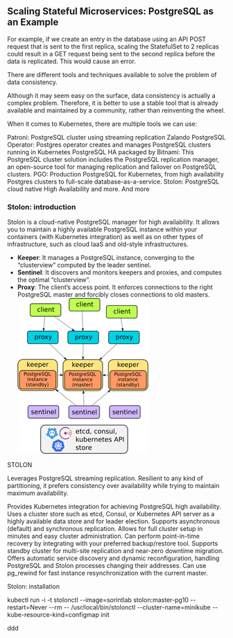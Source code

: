 ## Scaling Stateful Microservices: PostgreSQL as an Example

For example, if we create an entry in the database using an API POST
request that is sent to the first replica, scaling the StatefulSet to 2 replicas
could result in a GET request being sent to the second replica before the
data is replicated. This would cause an error.

There are different tools and techniques available to solve the problem of data consistency.

Although it may seem easy on the surface, data consistency is actually a
complex problem. Therefore, it is better to use a stable tool that is already
available and maintained by a community, rather than reinventing the
wheel.

When it comes to Kubernetes, there are multiple tools we can use:

Patroni: PostgreSQL cluster using streaming
replication
Zalando PostgreSQL Operator: Postgres operator creates and manages
PostgreSQL clusters running in Kubernetes
PostgreSQL HA packaged by Bitnami: This PostgreSQL cluster
solution includes the PostgreSQL replication manager, an open-source
tool for managing replication and failover on PostgreSQL clusters.
PGO: Production PostgreSQL for Kubernetes, from high availability
Postgres clusters to full-scale database-as-a-service.
Stolon: PostgreSQL cloud native High Availability and more. And more

### Stolon: introduction
Stolon is a cloud-native PostgreSQL manager for high availability. It allows
you to maintain a highly available PostgreSQL instance within your
containers (with Kubernetes integration) as well as on other types of
infrastructure, such as cloud IaaS and old-style infrastructures.

- **Keeper**: It manages a PostgreSQL instance, converging to the
“clusterview” computed by the leader sentinel.
- **Sentinel**: It discovers and monitors keepers and proxies, and computes
the optimal “clusterview”.
- **Proxy**: The client’s access point. It enforces connections to the right
PostgreSQL master and forcibly closes connections to old masters.
![stlon-image](kubernetes/Scaling-Stateful-Microservices/stolon.png)

STOLON

Leverages PostgreSQL streaming replication.
Resilient to any kind of partitioning, it prefers consistency over
availability while trying to maintain maximum availability.

Provides Kubernetes integration for achieving PostgreSQL high
availability.
Uses a cluster store such as etcd, Consul, or Kubernetes API server as
a highly available data store and for leader election.
Supports asynchronous (default) and synchronous replication.
Allows for full cluster setup in minutes and easy cluster
administration.
Can perform point-in-time recovery by integrating with your preferred
backup/restore tool.
Supports standby cluster for multi-site replication and near-zero
downtime migration.
Offers automatic service discovery and dynamic reconfiguration,
handling PostgreSQL and Stolon processes changing their addresses.
Can use pg_rewind for fast instance resynchronization with the current
master.

Stolon: installation

kubectl run -i -t stolonctl --image=sorintlab stolon:master-pg10 --restart=Never --rm -- /usr/local/bin/stolonctl --cluster-name=minikube --kube-resource-kind=configmap init

ddd